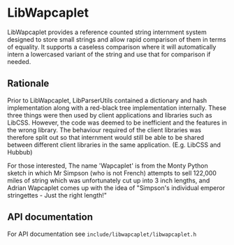 # LibWapcaplet

LibWapcaplet provides a reference counted string internment system designed to store small strings and allow rapid comparison of them in terms of equality. It supports a caseless comparison where it will automatically intern a lowercased variant of the string and use that for comparison if needed.

## Rationale
Prior to LibWapcaplet, LibParserUtils contained a dictionary and hash implementation along with a red-black tree implementation internally. These three things were then used by client applications and libraries such as LibCSS. However, the code was deemed to be inefficient and the features in the wrong library. The behaviour required of the client libraries was therefore split out so that internment would still be able to be shared between different client libraries in the same application. (E.g. LibCSS and Hubbub)

For those interested, The name 'Wapcaplet' is from the Monty Python sketch in which Mr Simpson (who is not French) attempts to sell 122,000 miles of string which was unfortunately cut up into 3 inch lengths, and Adrian Wapcaplet comes up with the idea of "Simpson's individual emperor stringettes - Just the right length!"

## API documentation
For API documentation see `include/libwapcaplet/libwapcaplet.h`

